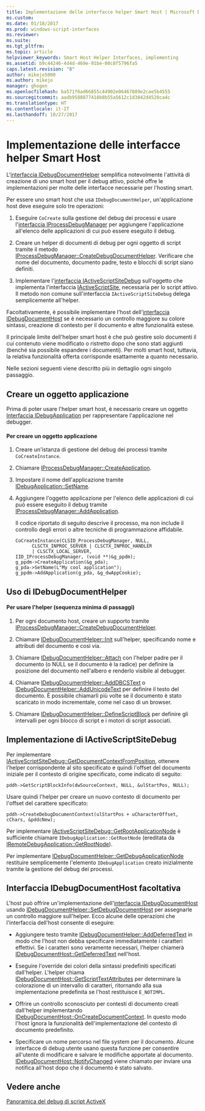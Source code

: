 ```yaml
---
title: Implementazione delle interfacce helper Smart Host | Microsoft Docs
ms.custom: 
ms.date: 01/18/2017
ms.prod: windows-script-interfaces
ms.reviewer: 
ms.suite: 
ms.tgt_pltfrm: 
ms.topic: article
helpviewer_keywords: Smart Host Helper Interfaces, implementing
ms.assetid: b9c44246-4d4d-469e-91be-00c8f5796fa5
caps.latest.revision: "8"
author: mikejo5000
ms.author: mikejo
manager: ghogen
ms.openlocfilehash: ba571f6ad66855c44902e06467889e2cae5b4555
ms.sourcegitcommit: aadb9588877418b8b55a5612c1d3842d4520ca4c
ms.translationtype: HT
ms.contentlocale: it-IT
ms.lasthandoff: 10/27/2017
---
```

# <a name="implementing-smart-host-helper-interfaces"></a>Implementazione delle interfacce helper Smart Host
L'[interfaccia IDebugDocumentHelper](../winscript/reference/idebugdocumenthelper-interface.md) semplifica notevolmente l'attività di creazione di uno smart host per il debug attivo, poiché offre le implementazioni per molte delle interfacce necessarie per l'hosting smart.  
  
 Per essere uno smart host che usa `IDebugDocumentHelper`, un'applicazione host deve eseguire solo tre operazioni:  
  
1.  Eseguire `CoCreate` sulla gestione del debug dei processi e usare l'[interfaccia IProcessDebugManager](../winscript/reference/iprocessdebugmanager-interface.md) per aggiungere l'applicazione all'elenco delle applicazioni di cui può essere eseguito il debug.  
  
2.  Creare un helper di documenti di debug per ogni oggetto di script tramite il metodo [IProcessDebugManager::CreateDebugDocumentHelper](../winscript/reference/iprocessdebugmanager-createdebugdocumenthelper.md). Verificare che nome del documento, documento padre, testo e blocchi di script siano definiti.  
  
3.  Implementare l'[interfaccia IActiveScriptSiteDebug](../winscript/reference/iactivescriptsitedebug-interface.md) sull'oggetto che implementa l'interfaccia [IActiveScriptSite](../winscript/reference/iactivescriptsite.md), necessaria per lo script attivo. Il metodo non comune sull'interfaccia `IActiveScriptSiteDebug` delega semplicemente all'helper.  
  
 Facoltativamente, è possibile implementare l'host dell'[interfaccia IDebugDocumentHost](../winscript/reference/idebugdocumenthost-interface.md) se è necessario un controllo maggiore su colore sintassi, creazione di contesto per il documento e altre funzionalità estese.  
  
 Il principale limite dell'helper smart host è che può gestire solo documenti il cui contenuto viene modificato o ristretto dopo che sono stati aggiunti (benché sia possibile espandere i documenti). Per molti smart host, tuttavia, la relativa funzionalità offerta corrisponde esattamente a quanto necessario.  
  
 Nelle sezioni seguenti viene descritto più in dettaglio ogni singolo passaggio.  
  
## <a name="create-an-application-object"></a>Creare un oggetto applicazione  
 Prima di poter usare l'helper smart host, è necessario creare un oggetto [Interfaccia IDebugApplication](../winscript/reference/idebugapplication-interface.md) per rappresentare l'applicazione nel debugger.  
  
#### <a name="to-create-an-application-object"></a>Per creare un oggetto applicazione  
  
1.  Creare un'istanza di gestione del debug dei processi tramite `CoCreateInstance`.  
  
2.  Chiamare [IProcessDebugManager::CreateApplication](../winscript/reference/iprocessdebugmanager-createapplication.md).  
  
3.  Impostare il nome dell'applicazione tramite [IDebugApplication::SetName](../winscript/reference/idebugapplication-setname.md).  
  
4.  Aggiungere l'oggetto applicazione per l'elenco delle applicazioni di cui può essere eseguito il debug tramite [IProcessDebugManager::AddApplication](../winscript/reference/iprocessdebugmanager-addapplication.md).  
  
     Il codice riportato di seguito descrive il processo, ma non include il controllo degli errori o altre tecniche di programmazione affidabile.  
  
    ```  
    CoCreateInstance(CLSID_ProcessDebugManager, NULL,  
          CLSCTX_INPROC_SERVER | CLSCTX_INPROC_HANDLER  
          | CLSCTX_LOCAL_SERVER,  
    IID_IProcessDebugManager, (void **)&g_ppdm);  
    g_ppdm->CreateApplication(&g_pda);  
    g_pda->SetName(L"My cool application");  
    g_ppdm->AddApplication(g_pda, &g_dwAppCookie);  
    ```  
  
## <a name="using-idebugdocumenthelper"></a>Uso di IDebugDocumentHelper  
  
#### <a name="to-use-the-helper-minimal-sequence-of-steps"></a>Per usare l'helper (sequenza minima di passaggi)  
  
1.  Per ogni documento host, creare un supporto tramite [IProcessDebugManager::CreateDebugDocumentHelper](../winscript/reference/iprocessdebugmanager-createdebugdocumenthelper.md).  
  
2.  Chiamare [IDebugDocumentHelper::Init](../winscript/reference/idebugdocumenthelper-init.md) sull'helper, specificando nome e attributi del documento e così via.  
  
3.  Chiamare [IDebugDocumentHelper::Attach](../winscript/reference/idebugdocumenthelper-attach.md) con l'helper padre per il documento (o NULL se il documento è la radice) per definire la posizione del documento nell'albero e renderlo visibile al debugger.  
  
4.  Chiamare [IDebugDocumentHelper::AddDBCSText](../winscript/reference/idebugdocumenthelper-adddbcstext.md) o [IDebugDocumentHelper::AddUnicodeText](../winscript/reference/idebugdocumenthelper-addunicodetext.md) per definire il testo del documento. È possibile chiamarli più volte se il documento è stato scaricato in modo incrementale, come nel caso di un browser.  
  
5.  Chiamare [IDebugDocumentHelper::DefineScriptBlock](../winscript/reference/idebugdocumenthelper-definescriptblock.md) per definire gli intervalli per ogni blocco di script e i motori di script associati.  
  
## <a name="implementing-iactivescriptsitedebug"></a>Implementazione di IActiveScriptSiteDebug  
 Per implementare [IActiveScriptSiteDebug::GetDocumentContextFromPosition](../winscript/reference/iactivescriptsitedebug-getdocumentcontextfromposition.md), ottenere l'helper corrispondente al sito specificato e quindi l'offset del documento iniziale per il contesto di origine specificato, come indicato di seguito:  
  
```  
pddh->GetScriptBlockInfo(dwSourceContext, NULL, &ulStartPos, NULL);  
```  
  
 Usare quindi l'helper per creare un nuovo contesto di documento per l'offset del carattere specificato:  
  
```  
pddh->CreateDebugDocumentContext(ulStartPos + uCharacterOffset, cChars, &pddcNew);  
```  
  
 Per implementare [IActiveScriptSiteDebug::GetRootApplicationNode](../winscript/reference/iactivescriptsitedebug-getrootapplicationnode.md) è sufficiente chiamare `IDebugApplication::GetRootNode` (ereditata da [IRemoteDebugApplication::GetRootNode](../winscript/reference/iremotedebugapplication-getrootnode.md)).  
  
 Per implementare [IDebugDocumentHelper::GetDebugApplicationNode](../winscript/reference/idebugdocumenthelper-getdebugapplicationnode.md) restituire semplicemente l'elemento `IDebugApplication` creato inizialmente tramite la gestione del debug dei processi.  
  
## <a name="the-optional-idebugdocumenthost-interface"></a>Interfaccia IDebugDocumentHost facoltativa  
 L'host può offrire un'implementazione dell'[interfaccia IDebugDocumentHost](../winscript/reference/idebugdocumenthost-interface.md) usando [IDebugDocumentHelper::SetDebugDocumentHost](../winscript/reference/idebugdocumenthelper-setdebugdocumenthost.md) per assegnarle un controllo maggiore sull'helper. Ecco alcune delle operazioni che l'interfaccia dell'host consente di eseguire:  
  
-   Aggiungere testo tramite [IDebugDocumentHelper::AddDeferredText](../winscript/reference/idebugdocumenthelper-adddeferredtext.md) in modo che l'host non debba specificare immediatamente i caratteri effettivi. Se i caratteri sono veramente necessari, l'helper chiamerà [IDebugDocumentHost::GetDeferredText](../winscript/reference/idebugdocumenthost-getdeferredtext.md) nell'host.  
  
-   Eseguire l'override dei colori della sintassi predefiniti specificati dall'helper. L'helper chiama [IDebugDocumentHost::GetScriptTextAttributes](../winscript/reference/idebugdocumenthost-getscripttextattributes.md) per determinare la colorazione di un intervallo di caratteri, ritornando alla sua implementazione predefinita se l'host restituisce `E_NOTIMPL`.  
  
-   Offrire un controllo sconosciuto per contesti di documento creati dall'helper implementando [IDebugDocumentHost::OnCreateDocumentContext](../winscript/reference/idebugdocumenthost-oncreatedocumentcontext.md). In questo modo l'host ignora la funzionalità dell'implementazione del contesto di documento predefinito.  
  
-   Specificare un nome percorso nel file system per il documento. Alcune interfacce di debug utente usano questa funzione per consentire all'utente di modificare e salvare le modifiche apportate al documento. [IDebugDocumentHost::NotifyChanged](../winscript/reference/idebugdocumenthost-notifychanged.md) viene chiamato per inviare una notifica all'host dopo che il documento è stato salvato.  
  
## <a name="see-also"></a>Vedere anche  
 [Panoramica del debug di script ActiveX](../winscript/active-script-debugging-overview.md)